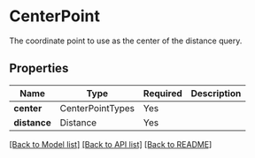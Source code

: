 # CenterPoint

The coordinate point to use as the center of the distance query.


## Properties
| Name | Type | Required | Description |
| ------------ | ------------- | ------------- | ------------- |
**center** | CenterPointTypes | Yes |  |
**distance** | Distance | Yes |  |


[[Back to Model list]](../../README.md#models-v2-link) [[Back to API list]](../../README.md#documentation-for-api-endpoints) [[Back to README]](../../README.md)
